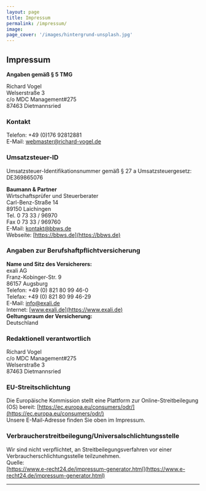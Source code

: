 ```yaml
---
layout: page
title: Impressum
permalink: /impressum/
image:
page_cover: '/images/hintergrund-unsplash.jpg'
---
```


## Impressum

**Angaben gemäß § 5 TMG**

Richard Vogel  
Welserstraße 3  
c/o MDC Management#275  
87463 Dietmannsried

### Kontakt

Telefon: +49 (0)176 92812881  
E-Mail: [webmaster@richard-vogel.de](mailto:webmaster@richard-vogel.de)

### Umsatzsteuer-ID

Umsatzsteuer-Identifikationsnummer gemäß § 27 a Umsatzsteuergesetz: DE369865076

**Baumann & Partner**  
Wirtschaftsprüfer und Steuerberater  
Carl-Benz-Straße 14  
89150 Laichingen  
Tel. 0 73 33 / 96970  
Fax 0 73 33 / 969760  
E-Mail: [kontakt@bbws.de](mailto:kontakt@bbws.de)  
Webseite: [https://bbws.de](https://bbws.de)

### Angaben zur Berufshaftpflichtversicherung

**Name und Sitz des Versicherers:**  
exali AG  
Franz-Kobinger-Str. 9  
86157 Augsburg  
Telefon: +49 (0) 821 80 99 46-0  
Telefax: +49 (0) 821 80 99 46-29  
E-Mail: [info@exali.de](mailto:info@exali.de)  
Internet: [www.exali.de](https://www.exali.de)  
**Geltungsraum der Versicherung:**  
Deutschland

### Redaktionell verantwortlich

Richard Vogel  
c/o MDC Management#275  
Welserstraße 3  
87463 Dietmannsried

### EU-Streitschlichtung

Die Europäische Kommission stellt eine Plattform zur Online-Streitbeilegung (OS) bereit: [https://ec.europa.eu/consumers/odr/](https://ec.europa.eu/consumers/odr/)  
Unsere E-Mail-Adresse finden Sie oben im Impressum.

### Verbraucherstreitbeilegung/Universalschlichtungsstelle

Wir sind nicht verpflichtet, an Streitbeilegungsverfahren vor einer Verbraucherschlichtungsstelle teilzunehmen.  
Quelle:  
[https://www.e-recht24.de/impressum-generator.html](https://www.e-recht24.de/impressum-generator.html)

***
